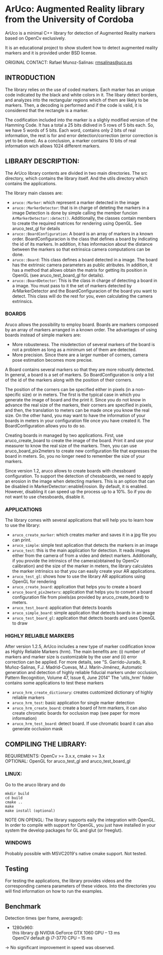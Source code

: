 # ArUco: Augmented Reality library from the University of Cordoba

ArUco is a minimal C++ library for detection of Augmented Reality markers based on OpenCv exclusively.

It is an educational project to show student how to detect augmented reality markers and it is provided under BSD license.

ORIGINAL CONTACT: Rafael Munoz-Salinas: rmsalinas@uco.es

## INTRODUCTION

The library relies on the use of coded markers. Each marker has an unique code indicated by the black and white colors in it. The libary detect borders, and analyzes into the rectangular regions which of them are likely to be markers. Then, a decoding is performed and if the code is valid, it is considered that the rectangle is a marker.

The codification included into the marker is a slighly modified version of the Hamming Code. It has a total a 25 bits didived in 5 rows of 5 bits each. So, we have 5 words of 5 bits. Each word, contains only 2 bits of real information, the rest is for  and error detection/correction (error correction is yet to be done). As a conclusion, a marker contains 10 bits of real information wich allows 1024 different markers.

## LIBRARY DESCRIPTION:

The ArUco library contents are divided in two main directories. The src directory, which contains the library itself. And the utils directory which contains the applications.

The library main classes are:

* `aruco::Marker`: which represent a marker detected in the image
* `aruco::MarkerDetector`: that is in charge of deteting the markers in a image Detection is done by simple calling the member funcion `ArMarkerDetector::detect()`. Additionally, the classes contain members to create the required matrices for rendering using OpenGL. See aruco_test_gl for details
* `aruco::BoardConfiguration`: A board is an array of markers in a known order. BoardConfiguracion is the class that defines a board by indicating the id of its markers. In addition, it has informacion about the distance between the markers so that extrinsica camera computations can be done.
* `aruco::Board`: This class defines a board detected in a image. The board has the extrinsic camera parameters as public atributes. In addition, it has a method that allows obtain the matrix for getting its position in OpenGL (see aruco_test_board_gl for details).
* `aruco::BoardDetector`: This is the class in charge of detecting a board in a image. You must pass to it the set of markers detected by ArMarkerDetector and the BoardConfiguracion of the board you want to detect. This class will do the rest for you, even calculating the camera extrinsics.

### BOARDS

Aruco allows the possibility to employ board. Boards are markers composed by an array of markers arranged in a known order. The advantages of using boards instead of simple markers are:

* More robusteness. The misdetection of several markers of the board is not a problem as long as a minimum set of them are detected.
* More precision. Since there are a larger number of corners, camera pose estimation becomes more precise.

A Board contains several markers so that they are more robustly detected.  In general, a board is a set of markers. So BoardConfiguration is only a list  of the id of the markers along with the position of their corners.
 
The position of the corners can be specified either in pixels (in a non-specific size) or in meters. The first is the 
typical case in which you generate the image of  board  and the print it. Since you do not know in advance the real 
size of the markers, their corners are specified in pixels, and then, the translation to meters can be made once you 
know the real size. On the other hand, you may want to have the information of your boards in meters in your 
configuration file once you have created it. The BoardConfiguration allows you to do so.

Creating boards in managed by two applications. First, use aruco_create_board to create the image of the board. 
Print it and use your measurer to know the real size of the markers. Then, you can use aruco_board_pix2meters to create 
new configuration file that expresses the board in meters. So, you no longer need to remember the size of your markers.

Since version 1.2, aruco allows to create boards with chessboard configuration. To support the detection of chessboards, we need to apply an erosion in the image when detecting markers.
This is an option that can be disabled in MarkerDetector::enableErosion. By default, it is enabled. However, disabling it can speed up the process up to a 10%. So if you 
do not want to use chessboards, disable it.

### APPLICATIONS

The library comes with several applications that will help you to learn how to use the library:

* `aruco_create_marker`: which creates marker and saves it in a jpg file you can print.
* `aruco_simple`: simple test aplication that detects the markers in an image
* `aruco_test`: this is the main application for detection. It reads images either from the camera of from a video and detect markers. Additionally, if you provide the intrinsics of the camera(obtained by OpenCv calibration) and the size of the marker in meters, the library calculates the marker intrinsics so that you can easily create your AR applications.
* `aruco_test_gl`: shows how to use the library AR applications using OpenGL for rendering
* `aruco_create_board`: application that helps you to create a board
* `aruco_board_pix2meters`: application that helps you to convert a board configuration file from pixels(as provided by aruco_create_board) to meters.
* `aruco_test_board`: application that detects boards
* `aruco_simple_board`: simple application that detects boards in an image
* `aruco_test_board_gl`: application that detects boards and uses OpenGL to draw
 
### HIGHLY RELIABLE MARKERS
After version 1.2.5, ArUco includes a new type of marker codification know as Highly Reliable Markers (hrm). The main benefits are: (i) number of markers and marker size is customizable by the user and (ii) error correction can be applied. 
For more details, see "S. Garrido-Jurado, R. Muñoz-Salinas, F.J. Madrid-Cuevas, M.J. Marín-Jiménez, Automatic generation and detection of highly reliable fiducial markers under occlusion, Pattern Recognition, Volume 47, Issue 6, June 2014"
The 'utils_hrm' folder contains some applications to test these markers

* `aruco_hrm_create_dictionary`: creates customized dictionary of highly reliable markers
* `aruco_hrm_test`: basic application for single marker detection
* `aruco_hrm_create_board`: create a board of hrm markers, it can also create chromatic boards for occlusion map (see paper for more information)
* `aruco_hrm_test_board`: detect board. If use chromatic board it can also generate occlusion mask
    
## COMPILING THE LIBRARY:

REQUIREMENTS: OpenCv >= 3.x.x, cmake >= 3.x  
OPTIONAL:   OpenGL for aruco_test_gl and aruco_test_board_gl

### LINUX:

Go to the aruco library and do

    mkdir build
    cd build
    cmake ..
    make
    make install (optional) 

NOTE ON OPENGL: The library supports eaily the integration with OpenGL. In order to compile with support for OpenGL, you just have  installed in your system the develop packages for GL and glut (or freeglut).

### WINDOWS

Probably possible with MSVC2019's native cmake support. Not tested.

## Testing

For testing the applications, the library provides videos and the corresponding camera parameters of these videos. Into the directories you will find information on how to run the examples.

## Benchmark

Detection times (per frame, averaged):
  * 1280x960:  
    this library @ NVIDIA GeForce GTX 1060 GPU – 13 ms  
    OpenCV default @ i7-3770 CPU – 15 ms  

→ No significant improvement in speed was observed.
